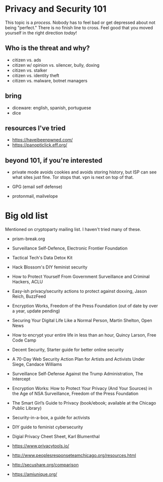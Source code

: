 Privacy and Security 101
========

This topic is a *process.* Nobody has to feel bad or get depressed
about not being "perfect." There is no finish line to cross. Feel good
that you moved yourself in the right direction *today*!

Who is the threat and why?
--------

* citizen vs. ads
* citizen w/ opinion vs. silencer, bully, doxing
* citizen vs. stalker
* citizen vs. identity theft
* citizen vs. malware, botnet managers

bring
--------
* diceware: english, spanish, portuguese
* dice

resources I've tried
--------
* https://haveibeenpwned.com/
* https://panopticlick.eff.org/

beyond 101, if you're interested
--------

* private mode avoids cookies and avoids storing history, but ISP can
  see what sites just fine. Tor stops that. vpn is next on top of
  that.

* GPG (email self defense)

* protonmail, mailvelope


Big old list
========

Mentioned on cryptoparty mailing list. I haven't tried many of these.

* prism-break.org

* Surveillance Self-Defence, Electronic Frontier Foundation

* Tactical Tech's Data Detox Kit

* Hack Blossom's DIY feminist security

* How to Protect Yourself From Government Surveillance and Criminal
  Hackers, ACLU

* Easy-ish privacy/security actions to protect against doxxing, Jason
  Reich, BuzzFeed

* Encryption Works, Freedom of the Press Foundation (out of date by
  over a year, update pending)

* Securing Your Digital Life Like a Normal Person, Martin Shelton,
  Open News

* How to encrypt your entire life in less than an hour, Quincy Larson,
  Free Code Camp

* Decent Security, Starter guide for better online security

* A 70-Day Web Security Action Plan for Artists and Activists Under
  Siege, Candace Williams

* Surveillance Self-Defense Against the Trump Administration, The
  Intercept

* Encryption Works: How to Protect Your Privacy (And Your Sources) in
  the Age of NSA Surveillance, Freedom of the Press Foundation

* The Smart Girl’s Guide to Privacy (book/ebook; available at the
  Chicago Public Library)

* Security-in-a-box, a guide for activists

* DIY guide to feminist cybersecurity

* Digial Privacy Cheet Sheet, Karl Blumenthal

* https://www.privacytools.io/ 

* http://www.peoplesresponseteamchicago.org/resources.html

* http://secushare.org/comparison

* https://amiunique.org/
